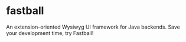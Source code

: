 # fastball
An extension-oriented Wysiwyg UI framework for Java backends. Save your development time, try Fastball!

